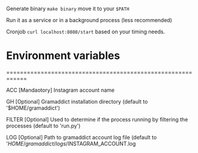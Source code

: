Generate binary `make binary`
move it to your `$PATH`

Run it as a service or in a background process (less recommended)

Cronjob `curl localhost:8080/start` based on your timing needs.


# Environment variables
============================================================

ACC [Mandaotory]    Instagram account name

GH [Optional]       Gramaddict installation directory (default to '$HOME/gramaddict')

FILTER [Optional]   Used to determine if the process running by filtering the processes (default to 'run.py')

LOG [Optional]      Path to gramaddict account log file (default to '$HOME/gramaddict/logs/$INSTAGRAM_ACCOUNT.log
